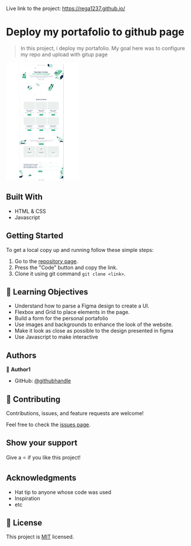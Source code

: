 Live link to the project: https://rega1237.github.io/

# Deploy my portafolio to github page

> In this project, i deploy my portafolio. My goal here was to configure my repo and upload with gitup page

 ![screenshot](images/desktop-view.png)

## Built With

- HTML & CSS
- Javascript

## Getting Started

To get a local copy up and running follow these simple steps:

1. Go to the [repository page](https://github.com/rega1237/Portfolio-setup-and-mobile-version-skeleton).
2. Press the "Code" button and copy the link.
3. Clone it using git command `git clone <link>`.

## :blue_book: Learning Objectives

- Understand how to parse a Figma design to create a UI.
- Flexbox and Grid to place elements in the page.
- Build a form for the personal portafolio
- Use images and backgrounds to enhance the look of the website.
- Make it look as close as possible to the design presented in figma
- Use Javascript to make interactive

## Authors

👤 **Author1**

- GitHub: [@githubhandle](https://github.com/rega1237)

## 🤝 Contributing

Contributions, issues, and feature requests are welcome!

Feel free to check the [issues page](../../issues/).

## Show your support

Give a ⭐️ if you like this project!

## Acknowledgments

- Hat tip to anyone whose code was used
- Inspiration
- etc

## 📝 License

This project is [MIT](./MIT.md) licensed.